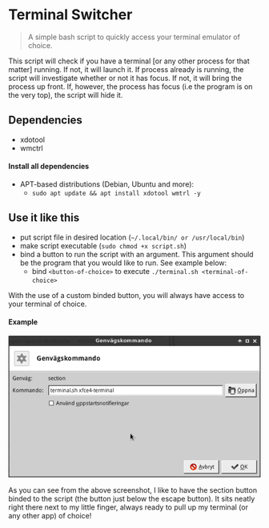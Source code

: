 # Terminal Switcher

> A simple bash script to quickly access your terminal emulator of choice.

This script will check if you have a terminal [or any other process for that matter] running. If not, it will launch it. If process already is running, the script will investigate whether or not it has focus. If not, it will bring the process up front. If, however, the process has focus (i.e the program is on the very top), the script will hide it.                 
                                                                
## Dependencies
* xdotool
* wmctrl

#### Install all dependencies

* APT-based distributions (Debian, Ubuntu and more): 
  - `sudo apt update && apt install xdotool wmtrl -y`
  
## Use it like this     
* put script file in desired location (`~/.local/bin/ or /usr/local/bin`)
* make script executable (`sudo chmod +x script.sh`)
* bind a button to run the script with an argument. This argument should be the program that you would like to run. See example below:                                     
  - bind `<button-of-choice>` to execute `./terminal.sh <terminal-of-choice>`

With the use of a custom binded button, you will always have access to your terminal of choice. 

#### Example
![How to use the script](https://github.com/henkla/terminal-switcher/blob/master/terminal_sh.png)

As you can see from the above screenshot, I like to have the section button binded to the script (the button just below the escape button). It sits neatly right there next to my little finger, always ready to pull up my terminal (or any other app) of choice!
